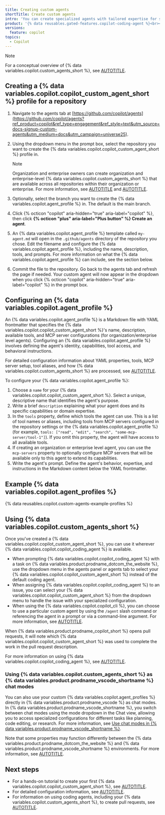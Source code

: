 ```yaml
---
title: Creating custom agents
shortTitle: Create custom agents
intro: 'You can create specialized agents with tailored expertise for specific development tasks.'
product: '{% data reusables.gated-features.copilot-coding-agent %}<br><a href="https://github.com/features/copilot/plans?ref_product=copilot&ref_type=purchase&ref_style=button&utm_source=docs-signup-custom-agents&utm_medium=docs&utm_campaign=universe25" target="_blank" class="btn btn-primary mt-3 mr-3 no-underline"><span>Sign up for {% data variables.product.prodname_copilot_short %}</span> {% octicon "link-external" height:16 %}</a>'
versions:
  feature: copilot
topics:
  - Copilot
---
```


> [!NOTE]
> For a conceptual overview of {% data variables.copilot.custom_agents_short %}, see [AUTOTITLE](/copilot/concepts/agents/coding-agent/about-custom-agents).

## Creating a {% data variables.copilot.copilot_custom_agent_short %} profile for a repository

1. Navigate to the agents tab at [https://github.com/copilot/agents](https://github.com/copilot/agents?ref_product=copilot&ref_type=engagement&ref_style=text&utm_source=docs-signup-custom-agents&utm_medium=docs&utm_campaign=universe25).

1. Using the dropdown menu in the prompt box, select the repository you want to create the {% data variables.copilot.copilot_custom_agent_short %} profile in.

   > [!NOTE]
   > Organization and enterprise owners can create organization and enterprise-level {% data variables.copilot.custom_agents_short %} that are available across all repositories within their organization or enterprise. For more information, see [AUTOTITLE](/copilot/how-tos/administer-copilot/manage-for-enterprise/manage-agents/prepare-for-custom-agents) and [AUTOTITLE](/copilot/how-tos/administer-copilot/manage-for-organization/prepare-for-custom-agents).

1. Optionally, select the branch you want to create the {% data variables.copilot.agent_profile %} in. The default is the main branch.
1. Click {% octicon "copilot" aria-hidden="true" aria-label="copilot" %}, then click **{% octicon "plus" aria-label="Plus button" %} Create an agent**.
1. An {% data variables.copilot.agent_profile %} template called `my-agent.md` will open in the `.github/agents` directory of the repository you chose. Edit the filename and configure the {% data variables.copilot.agent_profile %}, including the name, description, tools, and prompts. For more information on what the {% data variables.copilot.agent_profile %} can include, see the section below.
1. Commit the file to the repository. Go back to the agents tab and refresh the page if needed. Your custom agent will now appear in the dropdown when you click {% octicon "copilot" aria-hidden="true" aria-label="copilot" %} in the prompt box.

## Configuring an {% data variables.copilot.agent_profile %}

An {% data variables.copilot.agent_profile %} is a Markdown file with YAML frontmatter that specifies the {% data variables.copilot.copilot_custom_agent_short %}'s name, description, available tools, and MCP server configurations (for organization/enterprise level agents). Configuring an {% data variables.copilot.agent_profile %} involves defining the agent's identity, capabilities, tool access, and behavioral instructions.

For detailed configuration information about YAML properties, tools, MCP server setup, tool aliases, and how {% data variables.copilot.custom_agents_short %} are processed, see [AUTOTITLE](/copilot/reference/custom-agents-configuration).

To configure your {% data variables.copilot.agent_profile %}:

1. Choose a `name` for your {% data variables.copilot.copilot_custom_agent_short %}. Select a unique, descriptive name that identifies the agent's purpose.
1. Write a brief `description` explaining what your agent does and its specific capabilities or domain expertise.
1. In the `tools` property, define which tools the agent can use. This is a list of tool names or aliases, including tools from MCP servers configured in the repository settings or the {% data variables.copilot.agent_profile %} (for example, `tools: ["read", "edit", "search", "some-mcp-server/tool-1"]`). If you omit this property, the agent will have access to all available tools.
1. If creating an organization or enterprise level agent, you can use the `mcp-servers` property to optionally configure MCP servers that will be available only to this agent to extend its capabilities.
1. Write the agent's prompt. Define the agent's behavior, expertise, and instructions in the Markdown content below the YAML frontmatter.

## Example {% data variables.copilot.agent_profiles %}

{% data reusables.copilot.custom-agents-example-profiles %}

## Using {% data variables.copilot.custom_agents_short %}

Once you've created a {% data variables.copilot.copilot_custom_agent_short %}, you can use it wherever {% data variables.copilot.copilot_coding_agent %} is available.

* When prompting {% data variables.copilot.copilot_coding_agent %} with a task on {% data variables.product.prodname_dotcom_the_website %}, use the dropdown menu in the agents panel or agents tab to select your {% data variables.copilot.copilot_custom_agent_short %} instead of the default coding agent.
* When assigning {% data variables.copilot.copilot_coding_agent %} to an issue, you can select your {% data variables.copilot.copilot_custom_agent_short %} from the dropdown menu to handle the issue with your specialized configuration.
* When using the {% data variables.copilot.copilot_cli %}, you can choose to use a particular custom agent by using the `/agent` slash command or referencing the agent in a prompt or via a command-line argument. For more information, see [AUTOTITLE](/copilot/how-tos/use-copilot-agents/use-copilot-cli#use-custom-agents).

When {% data variables.product.prodname_copilot_short %} opens pull requests, it will note which {% data variables.copilot.copilot_custom_agent_short %} was used to complete the work in the pull request description.

For more information on using {% data variables.copilot.copilot_coding_agent %}, see [AUTOTITLE](/copilot/how-tos/use-copilot-agents/coding-agent/create-a-pr).

### Using {% data variables.copilot.custom_agents_short %} as {% data variables.product.prodname_vscode_shortname %} chat modes

You can also use your custom {% data variables.copilot.agent_profiles %} directly in {% data variables.product.prodname_vscode %} as chat modes. In {% data variables.product.prodname_vscode_shortname %}, you switch between chat modes using the mode dropdown in the Chat view, allowing you to access specialized configurations for different tasks like planning, code editing, or research. For more information, see [Use chat modes in {% data variables.product.prodname_vscode_shortname %}](https://code.visualstudio.com/docs/copilot/customization/custom-chat-modes&utm_source=docs-vscode-custom-agents&utm_medium=docs&utm_campaign=universe25).

Note that some properties may function differently between the {% data variables.product.prodname_dotcom_the_website %} and {% data variables.product.prodname_vscode_shortname %} environments. For more information, see [AUTOTITLE](/copilot/reference/custom-agents-configuration).

## Next steps

* For a hands-on tutorial to create your first {% data variables.copilot.copilot_custom_agent_short %}, see [AUTOTITLE](/copilot/tutorials/customization-library/custom-agents/your-first-custom-agent).
* For detailed configuration information, see [AUTOTITLE](/copilot/reference/custom-agents-configuration).
* For information on using coding agents, including your {% data variables.copilot.custom_agents_short %}, to create pull requests, see [AUTOTITLE](/copilot/how-tos/use-copilot-agents/coding-agent/create-a-pr).
